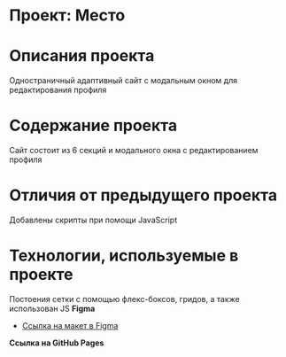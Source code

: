 # Проект: Место

# Описания проекта
Одностраничный адаптивный сайт с модальным окном для редактирования профиля

# Содержание проекта
Cайт состоит из 6 секций и модального окна с редактированием профиля

# Отличия от предыдущего проекта
Добавлены скрипты при помощи JavaScript

# Технологии, используемые в проекте
Постоения сетки с помощью флекс-боксов, гридов, а также использован JS
**Figma**
* [Ссылка на макет в Figma](https://www.figma.com/file/2cn9N9jSkmxD84oJik7xL7/JavaScript.-Sprint-4?node-id=0%3A1)

**Ссылка на GitHub Pages**
